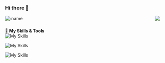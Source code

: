 ### Hi there 👋
<a href="#">
  <img align="right" src="https://github-readme-stats.vercel.app/api?username=mole828&show_icons=true" />
</a>  

![:name](https://count.getloli.com/get/@:mole828)  

### 
🌟 **My Skills & Tools**  
![My Skills](https://skillicons.dev/icons?i=kt,py,go,cs,js)

![My Skills](https://skillicons.dev/icons?i=linux,arch,bash,git,github)

![My Skills](https://skillicons.dev/icons?i=redis,mongo,postgres,rabbitmq,docker)
